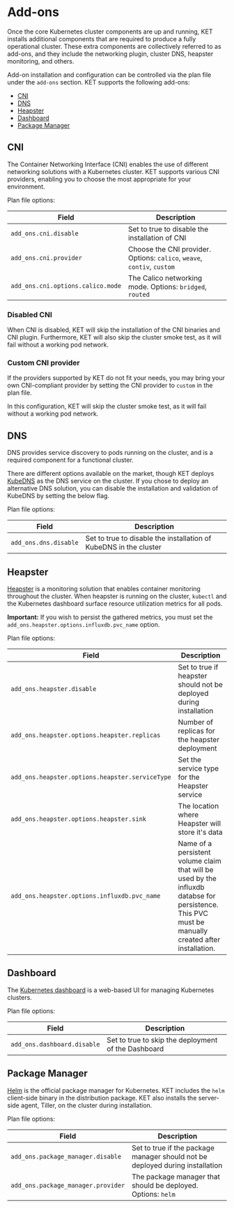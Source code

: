 # Add-ons

Once the core Kubernetes cluster components are up and running, KET installs
additional components that are required to produce a fully operational cluster.
These extra components are collectively referred to as add-ons, and they include
the networking plugin, cluster DNS, heapster monitoring, and others.

Add-on installation and configuration can be controlled via the plan file under 
the `add-ons` section. KET supports the following add-ons:

- [CNI](#cni)
- [DNS](#dns)
- [Heapster](#heapster)
- [Dashboard](#dashboard)
- [Package Manager](#package-manager)

## CNI
The Container Networking Interface (CNI) enables the use of different
networking solutions with a Kubernetes cluster. KET supports various 
CNI providers, enabling you to choose the most appropriate for your environment.

Plan file options:

| Field | Description | 
|-------|-------------|
| `add_ons.cni.disable` | Set to true to disable the installation of CNI | 
| `add_ons.cni.provider` | Choose the CNI provider. Options: `calico`, `weave`, `contiv`, `custom` |
| `add_ons.cni.options.calico.mode` | The Calico networking mode. Options: `bridged`, `routed` |

### Disabled CNI
When CNI is disabled, KET will skip the installation of the CNI binaries and CNI plugin.
Furthermore, KET will also skip the cluster smoke test, as it will fail without a working
pod network.

### Custom CNI provider
If the providers supported by KET do not fit your needs, you may bring your own
CNI-compliant provider by setting the CNI provider to `custom` in the plan file.

In this configuration, KET will skip the cluster smoke test, as it will fail without
a working pod network.

## DNS
DNS provides service discovery to pods running on the cluster, and is a required component for a functional cluster. 

There are different options available on the market, though KET deploys [KubeDNS](https://github.com/kubernetes/dns) as the DNS service on the cluster. If you chose to deploy an alternative DNS solution, you can disable the installation and validation of KubeDNS by setting the below flag.

Plan file options:

| Field | Description |
|-------|-------------|
| `add_ons.dns.disable` | Set to true to disable the installation of KubeDNS in the cluster |

## Heapster
[Heapster](https://github.com/kubernetes/heapster) is a monitoring solution that enables container monitoring throughout
the cluster. When heapster is running on the cluster, `kubectl` and the Kubernetes 
dashboard surface resource utilization metrics for all pods.

**Important:** If you wish to persist the gathered metrics, you must set the `add_ons.heapster.options.influxdb.pvc_name` option.

Plan file options:

| Field | Description |
|---------------|-------------|
| `add_ons.heapster.disable` | Set to true if heapster should not be deployed during installation |
| `add_ons.heapster.options.heapster.replicas`  | Number of replicas for the heapster deployment |
| `add_ons.heapster.options.heapster.serviceType` | Set the service type for the Heapster service |
| `add_ons.heapster.options.heapster.sink` | The location where Heapster will store it's data |
| `add_ons.heapster.options.influxdb.pvc_name` | Name of a persistent volume claim that will be used by the influxdb databse for persistence. This PVC must be manually created after installation. |


## Dashboard
The [Kubernetes dashboard](https://github.com/kubernetes/dashboard) is a web-based UI for managing Kubernetes clusters.

Plan file options:

| Field | Description | 
|-------|-------------|
| `add_ons.dashboard.disable` | Set to true to skip the deployment of the Dashboard |


## Package Manager
[Helm](https://github.com/kubernetes/helm) is the official package manager for Kubernetes. KET includes the `helm` client-side binary in the distribution package. KET also installs the server-side agent, Tiller, on the cluster during installation. 

Plan file options:

| Field | Description |
|---------------|-------------|
| `add_ons.package_manager.disable` | Set to true if the package manager should not be deployed during installation |
| `add_ons.package_manager.provider` | The package manager that should be deployed. Options: `helm` |
